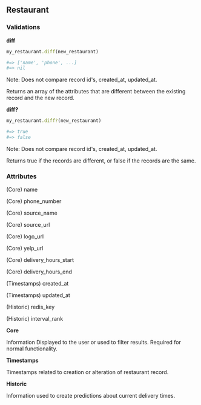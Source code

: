 ## Restaurant
### Validations

<b>diff</b>
```ruby
my_restaurant.diff(new_restaurant)

#=> ['name', 'phone', ...]
#=> nil
```
Note: Does not compare record id's, created_at, updated_at.

Returns an array of the attributes that are different between the existing record and the new record.

<b>diff?</b>
```ruby
my_restaurant.diff?(new_restaurant)

#=> true
#=> false
```
Note: Does not compare record id's, created_at, updated_at.

Returns true if the records are different, or false if the records are the same.

### Attributes
(Core)          name

(Core)          phone_number

(Core)          source_name

(Core)          source_url

(Core)          logo_url

(Core)          yelp_url

(Core)          delivery_hours_start

(Core)          delivery_hours_end

(Timestamps)    created_at

(Timestamps)    updated_at

(Historic)      redis_key

(Historic)      interval_rank


<b>Core</b>

Information Displayed to the user or used to filter results. Required for normal functionality.

<b>Timestamps</b>

Timestamps related to creation or alteration of restaurant record.

<b>Historic</b>  

Information used to create predictions about current delivery times.
